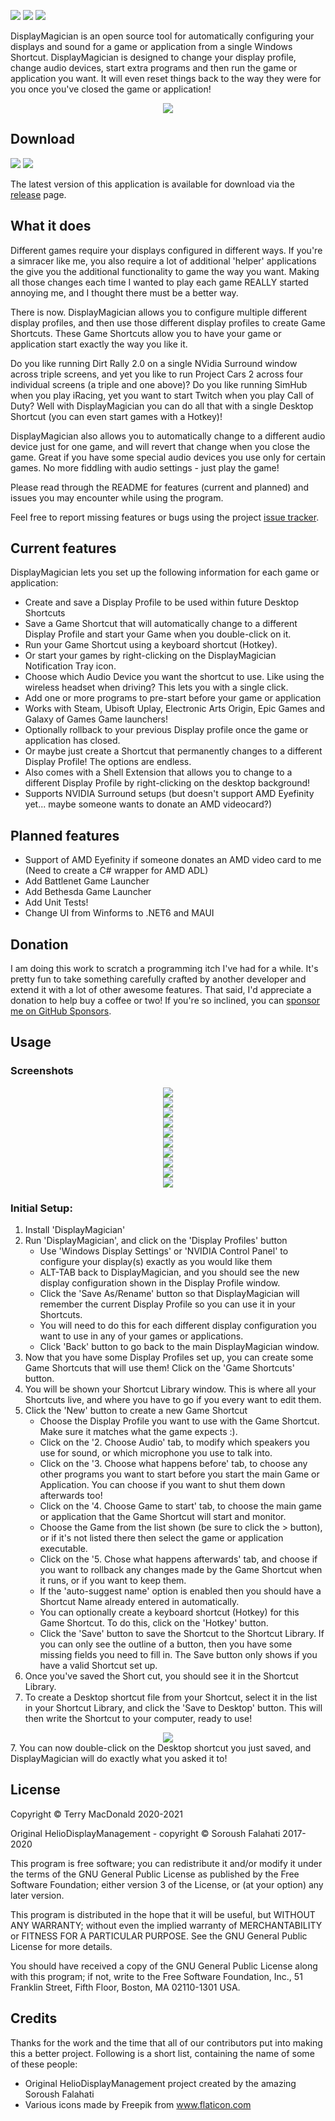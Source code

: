 [![](https://img.shields.io/github/license/terrymacdonald/DisplayMagician.svg?style=flat-square)](https://github.com/terrymacdonald/DisplayMagician/blob/main/LICENSE)
[![](https://img.shields.io/github/commit-activity/y/terrymacdonald/DisplayMagician.svg?style=flat-square)](https://github.com/terrymacdonald/DisplayMagician/commits/main)
[![](https://img.shields.io/github/issues/terrymacdonald/DisplayMagician.svg?style=flat-square)](https://github.com/terrymacdonald/DisplayMagician/issues)

DisplayMagician is an open source tool for automatically configuring your displays and sound for a game or application from a single Windows Shortcut. DisplayMagician is designed to change your display profile, change audio devices, start extra programs and then run the game or application you want. It will even reset things back to the way they were for you once you've closed the game or application!

<div style="text-align:center"><img src="https://github.com/terrymacdonald/DisplayMagician/raw/main/READMEAssets/DisplayMagicianMainScreen.png"/></div>

## Download
[![](https://img.shields.io/github/downloads/terrymacdonald/DisplayMagician/total.svg?style=flat-square)](https://github.com/terrymacdonald/DisplayMagician/releases)
[![](https://img.shields.io/github/tag-date/terrymacdonald/DisplayMagician.svg?label=version&style=flat-square)](https://github.com/terrymacdonald/DisplayMagician/releases)

The latest version of this application is available for download via the [release](https://github.com/terrymacdonald/DisplayMagician/releases) page.

## What it does

Different games require your displays configured in different ways. If you're a simracer like me, you also require a lot of additional 'helper' applications the give you the additional functionality to game the way you want. Making all those changes each time I wanted to play each game REALLY started annoying me, and I thought there must be a better way.

There is now. DisplayMagician allows you to configure multiple different display profiles, and then use those different display profiles to create Game Shortcuts. These Game Shortcuts allow you to have your game or application start exactly the way you like it.

Do you like running Dirt Rally 2.0 on a single NVidia Surround window across triple screens, and yet you like to run Project Cars 2 across four individual screens (a triple and one above)? Do you like running SimHub when you play iRacing, yet you want to start Twitch when you play Call of Duty? Well with DisplayMagician you can do all that with a single Desktop Shortcut (you can even start games with a Hotkey)!

DisplayMagician also allows you to automatically change to a different audio device just for one game, and will revert that change when you close the game. Great if you have some special audio devices you use only for certain games. No more fiddling with audio settings - just play the game!

Please read through the README for features (current and planned) and issues you may encounter while using the program. 

Feel free to report missing features or bugs using the project [issue tracker](https://github.com/terrymacdonald/DisplayMagician/issues).

## Current features

DisplayMagician lets you set up the following information for each game or application:
* Create and save a Display Profile to be used within future Desktop Shortcuts
* Save a Game Shortcut that will automatically change to a different Display Profile and start your Game when you double-click on it.
* Run your Game Shortcut using a keyboard shortcut (Hotkey).
* Or start your games by right-clicking on the DisplayMagician Notification Tray icon.
* Choose which Audio Device you want the shortcut to use. Like using the wireless headset when driving? This lets you with a single click.
* Add one or more programs to pre-start before your game or application
* Works with Steam, Ubisoft Uplay, Electronic Arts Origin, Epic Games and Galaxy of Games Game launchers!
* Optionally rollback to your previous Display profile once the game or application has closed.
* Or maybe just create a Shortcut that permanently changes to a different Display Profile! The options are endless.
* Also comes with a Shell Extension that allows you to change to a different Display Profile by right-clicking on the desktop background!
* Supports NVIDIA Surround setups (but doesn't support AMD Eyefinity yet... maybe someone wants to donate an AMD videocard?)

## Planned features

* Support of AMD Eyefinity if someone donates an AMD video card to me (Need to create a C# wrapper for AMD ADL)
* Add Battlenet Game Launcher
* Add Bethesda Game Launcher
* Add Unit Tests!
* Change UI from Winforms to .NET6 and MAUI

## Donation
I am doing this work to scratch a programming itch I've had for a while. It's pretty fun to take something carefully crafted by another developer and extend it with a lot of other awesome features. That said, I'd appreciate a donation to help buy a coffee or two! If you're so inclined, you can [sponsor me on GitHub Sponsors](https://github.com/sponsors/terrymacdonald). 

## Usage

### Screenshots
<div style="text-align:center"><img src="https://github.com/terrymacdonald/DisplayMagician/raw/main/READMEAssets/DisplayMagicianMainScreen.png"/></div>
<div style="text-align:center"><img src="https://github.com/terrymacdonald/DisplayMagician/raw/main/READMEAssets/DisplayMagicianDisplayProfiles.png"/></div>
<div style="text-align:center"><img src="https://github.com/terrymacdonald/DisplayMagician/raw/main/READMEAssets/DisplayMagicianShortcutLibrary.png"/></div>
<div style="text-align:center"><img src="https://github.com/terrymacdonald/DisplayMagician/raw/main/READMEAssets/DisplayMagicianConfigureShortcut1.png"/></div>
<div style="text-align:center"><img src="https://github.com/terrymacdonald/DisplayMagician/raw/main/READMEAssets/DisplayMagicianConfigureShortcut2.png"/></div>
<div style="text-align:center"><img src="https://github.com/terrymacdonald/DisplayMagician/raw/main/READMEAssets/DisplayMagicianConfigureShortcut3.png"/></div>
<div style="text-align:center"><img src="https://github.com/terrymacdonald/DisplayMagician/raw/main/READMEAssets/DisplayMagicianConfigureShortcut4.png"/></div>
<div style="text-align:center"><img src="https://github.com/terrymacdonald/DisplayMagician/raw/main/READMEAssets/DisplayMagicianConfigureShortcut5.png"/></div>
<div style="text-align:center"><img src="https://github.com/terrymacdonald/DisplayMagician/raw/main/READMEAssets/DisplayMagicianDisplayProfileHotkey.png"/></div>
<div style="text-align:center"><img src="https://github.com/terrymacdonald/DisplayMagician/raw/main/READMEAssets/DisplayMagicianShellExtension.png"/></div>

### Initial Setup:

1. Install 'DisplayMagician'
2. Run 'DisplayMagician', and click on the 'Display Profiles' button
    * Use 'Windows Display Settings' or 'NVIDIA Control Panel' to configure your display(s) exactly as you would like them
    * ALT-TAB back to DisplayMagician, and you should see the new display configuration shown in the Display Profile window.
    * Click the 'Save As/Rename' button so that DisplayMagician will remember the current Display Profile so you can use it in your Shortcuts.
    * You will need to do this for each different display configuration you want to use in any of your games or applications.
    * Click 'Back' button to go back to the main DisplayMagician window.
2. Now that you have some Display Profiles set up, you can create some Game Shortcuts that will use them! Click on the 'Game Shortcuts' button.
3. You will be shown your Shortcut Library window. This is where all your Shortcuts live, and where you have to go if you every want to edit them.
4. Click the 'New' button to create a new Game Shortcut
    * Choose the Display Profile you want to use with the Game Shortcut. Make sure it matches what the game expects :).
    * Click on the '2. Choose Audio' tab, to modify which speakers you use for sound, or which microphone you use to talk into.
    * Click on the '3. Choose what happens before' tab, to choose any other programs you want to start before you start the main Game or Application. You can choose if you want to shut them down afterwards too!
    * Click on the '4. Choose Game to start' tab, to choose the main game or application that the Game Shortcut will start and monitor.
    * Choose the Game from the list shown (be sure to click the > button), or if it's not listed there then select the game or application executable. 
    * Click on the '5. Chose what happens afterwards' tab, and choose if you want to rollback any changes made by the Game Shortcut when it runs, or if you want to keep them.
    * If the 'auto-suggest name' option is enabled then you should have a Shortcut Name already entered in automatically. 
    * You can optionally create a keyboard shortcut (Hotkey) for this Game Shortcut. To do this, click on the 'Hotkey' button.
    * Click the 'Save' button to save the Shortcut to the Shortcut Library. If you can only see the outline of a button, then you have some missing fields you need to fill in. The Save button only shows if you have a valid Shortcut set up.
5. Once you've saved the Short cut, you should see it in the Shortcut Library.
6. To create a Desktop shortcut file from your Shortcut, select it in the list in your Shortcut Library, and click the 'Save to Desktop' button. This will then write the Shortcut to your computer, ready to use!
<div style="text-align:center"><img src="https://github.com/terrymacdonald/DisplayMagician/raw/main/READMEAssets/DisplayMagicianShortcutOnDesktop.png"/></div>
7. You can now double-click on the Desktop shortcut you just saved, and DisplayMagician will do exactly what you asked it to!


## License

Copyright © Terry MacDonald 2020-2021

Original HelioDisplayManagement - copyright © Soroush Falahati 2017-2020

This program is free software; you can redistribute it and/or modify
it under the terms of the GNU General Public License as published by
the Free Software Foundation; either version 3 of the License, or
(at your option) any later version.

This program is distributed in the hope that it will be useful,
but WITHOUT ANY WARRANTY; without even the implied warranty of
MERCHANTABILITY or FITNESS FOR A PARTICULAR PURPOSE.  See the
GNU General Public License for more details.

You should have received a copy of the GNU General Public License along
with this program; if not, write to the Free Software Foundation, Inc.,
51 Franklin Street, Fifth Floor, Boston, MA 02110-1301 USA.


## Credits
Thanks for the work and the time that all of our contributors put into making this a better project. Following is a short list, containing the name of some of these people:

* Original HelioDisplayManagement project created by the amazing Soroush Falahati 
* Various icons made by Freepik from www.flaticon.com